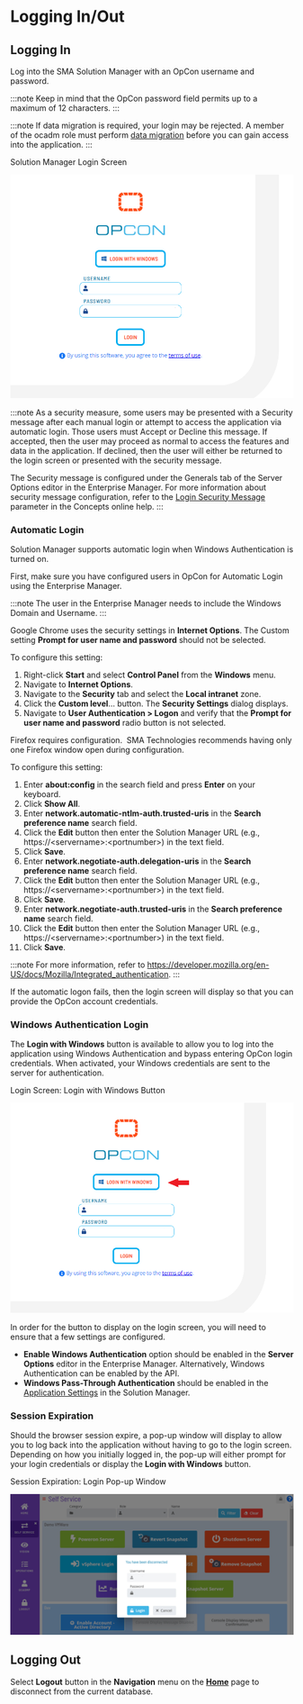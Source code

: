 # Logging In/Out

## Logging In

Log into the SMA Solution Manager with an
OpCon username and password.

:::note
Keep in mind that the OpCon password field permits up to a maximum of 12 characters.
:::

:::note
If data migration is required, your login may be rejected. A member of the ocadm role must perform [data migration](Migrating-Data.md) before you can gain access into the application.
:::

Solution Manager Login Screen

![Solution Manager Login Screen](../../../Resources/Images/SM/Login2.png "Solution Manager Login Screen")

:::note
As a security measure, some users may be presented with a Security message after each manual login or attempt to access the application via automatic login. Those users must Accept or Decline this message. If accepted, then the user may proceed as normal to access the features and data in the application. If declined, then the user will either be returned to the login screen or presented with the security message.

The Security message is configured under the Generals tab of the Server Options editor in the Enterprise Manager. For more information about security message configuration, refer to the [Login Security Message](../../../administration/server-options.md#general) parameter in the Concepts online help.
:::

### Automatic Login

Solution Manager supports automatic login when Windows Authentication is
turned on.

First, make sure you have configured users in
OpCon for Automatic Login using the
Enterprise Manager.

:::note
The user in the Enterprise Manager needs to include the Windows Domain and Username.
:::

Google Chrome uses the security settings in **Internet Options**. The
Custom setting **Prompt for user name and password** should not be
selected.

To configure this setting:

1. Right-click **Start** and select **Control Panel** from the
    **Windows** menu.
2. Navigate to **Internet Options**.
3. Navigate to the **Security** tab and select the **Local intranet**
    zone.
4. Click the **Custom level**... button. The **Security Settings**
    dialog displays.
5. Navigate to **User Authentication \> Logon** and verify that the
    **Prompt for user name and password** radio button is not selected.

Firefox requires configuration.  SMA Technologies recommends having only one Firefox window open during configuration.

To configure this setting:

1. Enter **about:config** in the search field and press **Enter** on
    your keyboard.
2. Click **Show All**.
3. Enter **network.automatic-ntlm-auth.trusted-uris** in the **Search
    preference name** search field.
4. Click the **Edit** button then enter the Solution Manager URL (e.g.,
    https://\<servername\>:\<portnumber\>) in the text field.
5. Click **Save**.
6. Enter **network.negotiate-auth.delegation-uris** in the **Search
    preference name** search field.
7. Click the **Edit** button then enter the Solution Manager URL (e.g.,
    https://\<servername\>:\<portnumber\>) in the text field.
8. Click **Save**.
9. Enter **network.negotiate-auth.trusted-uris** in the **Search
    preference name** search field.
10. Click the **Edit** button then enter the Solution Manager URL (e.g.,
    https://\<servername\>:\<portnumber\>) in the text field.
11. Click **Save**.

:::note
For more information, refer to <https://developer.mozilla.org/en-US/docs/Mozilla/Integrated_authentication>.
:::

If the automatic logon fails, then the login screen will display so that
you can provide the OpCon account
credentials.

### Windows Authentication Login

The **Login with Windows** button is available to allow you to log into
the application using Windows Authentication and bypass entering OpCon
login credentials. When activated, your Windows credentials are sent to
the server for authentication.

Login Screen: Login with Windows Button

![Solution Manager Login with Windows Buttton](../../../Resources/Images/SM/Login-with-Windows.png "Solution Manager Login with Windows Button")

In order for the button to display on the login screen, you will need to
ensure that a few settings are configured.

- **Enable Windows Authentication** option should be enabled in the
    **Server Options** editor in the Enterprise Manager. Alternatively,
    Windows Authentication can be enabled by the API.
- **Windows Pass-Through Authentication** should be enabled in the
    [Application Settings](Configuring-Application-Settings.md) in
    the Solution Manager.

### Session Expiration

Should the browser session expire, a pop-up window will display to allow
you to log back into the application without having to go to the login
screen. Depending on how you initially logged in, the pop-up will either
prompt for your login credentials or display the **Login with Windows**
button.

Session Expiration: Login Pop-up Window

![Session Expiration: Login Pop-up Window](../../../Resources/Images/SM/Login-Pop-up.png "Session Expiration: Login Pop-up Window")

## Logging Out

Select **Logout** button in the **Navigation** menu on the
**[Home](SM-UI-Layout.md)** page to disconnect from the current
database.
